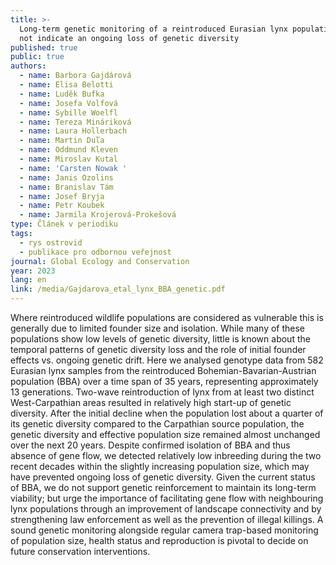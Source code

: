 ```yaml
---
title: >-
  Long-term genetic monitoring of a reintroduced Eurasian lynx population does
  not indicate an ongoing loss of genetic diversity
published: true
public: true
authors:
  - name: Barbora Gajdárová
  - name: Elisa Belotti
  - name: Luděk Bufka
  - name: Josefa Volfová
  - name: Sybille Woelfl
  - name: Tereza Mináriková
  - name: Laura Hollerbach
  - name: Martin Duľa
  - name: Oddmund Kleven
  - name: Miroslav Kutal
  - name: 'Carsten Nowak '
  - name: Janis Ozolins
  - name: Branislav Tám
  - name: Josef Bryja
  - name: Petr Koubek
  - name: Jarmila Krojerová-Prokešová
type: Článek v periodiku
tags:
  - rys ostrovid
  - publikace pro odbornou veřejnost
journal: Global Ecology and Conservation
year: 2023
lang: en
link: /media/Gajdarova_etal_lynx_BBA_genetic.pdf
---
```

Where reintroduced wildlife populations are considered as vulnerable this is generally due to limited founder size and isolation. While many of these populations show low levels of genetic diversity, little is known about the temporal patterns of genetic diversity loss and the role of initial founder effects vs. ongoing genetic drift. Here we analysed genotype data from 582 Eurasian lynx samples from the reintroduced Bohemian-Bavarian-Austrian population (BBA) over a time span of 35 years, representing approximately 13 generations. Two-wave reintroduction of lynx from at least two distinct West-Carpathian areas resulted in relatively high start-up of genetic diversity. After the initial decline when the population lost about a quarter of its genetic diversity compared to the Carpathian source population, the genetic diversity and effective population size
remained almost unchanged over the next 20 years. Despite confirmed isolation of BBA and thus absence of gene flow, we detected relatively low inbreeding during the two recent decades within the slightly increasing population size, which may have prevented ongoing loss of genetic diversity. Given the current status of BBA, we do not support genetic reinforcement to maintain its long-term viability; but urge the importance of facilitating gene flow with neighbouring lynx populations through an improvement of landscape connectivity and by strengthening law enforcement as well as the prevention of illegal killings. A sound genetic monitoring alongside regular camera trap-based monitoring of population size, health status and reproduction is pivotal to decide on future conservation interventions.
